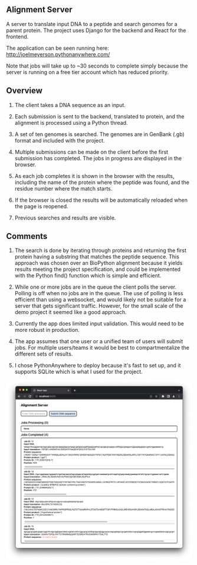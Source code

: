 ## Alignment Server
A server to translate input DNA to a peptide and search genomes for a parent protein. The project uses Django for the backend and React for the frontend.

The application can be seen running here: http://joelmeyerson.pythonanywhere.com/

Note that jobs will take up to ~30 seconds to complete simply because the server is running on a free tier account which has reduced priority.

## Overview
1. The client takes a DNA sequence as an input. 

2. Each submission is sent to the backend, translated to protein, and the alignment is processed using a Python thread.

3. A set of ten genomes is searched. The genomes are in GenBank (.gb) format and included with the project.

4. Multiple submissions can be made on the client before the first submission has completed. The jobs in progress are displayed in the browser.

5. As each job completes it is shown in the browser with the results, including the name of the protein where the peptide was found, and the residue number where the match starts.

6. If the browser is closed the results will be automatically reloaded when the page is reopened.

7. Previous searches and results are visible.

## Comments
1. The search is done by iterating through proteins and returning the first protein having a substring that matches the peptide sequence. This approach was chosen over an BioPython alignment because it yields results meeting the project specification, and could be implemented with the Python find() function which is simple and efficient.

2. While one or more jobs are in the queue the client polls the server. Polling is off when no jobs are in the queue. The use of polling is less efficient than using a websocket, and would likely not be suitable for a server that gets significant traffic. However, for the small scale of the demo project it seemed like a good approach.

3. Currently the app does limited input validation. This would need to be more robust in production.

4. The app assumes that one user or a unified team of users will submit jobs. For multiple users/teams it would be best to compartmentalize the different sets of results. 

5. I chose PythonAnywhere to deploy because it's fast to set up, and it supports SQLite which is what I used for the project.

![alt text](readme_img/screenshot.png?raw=true)